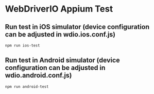 # WebDriverIO Appium Test

## Run test in iOS simulator (device configuration can be adjusted in wdio.ios.conf.js)
```
npm run ios-test
```


## Run test in Android simulator (device configuration can be adjusted in wdio.android.conf.js)
```
npm run android-test
```
